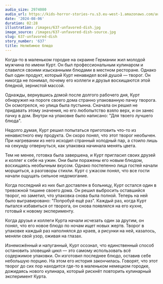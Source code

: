 ```yaml
---
audio_size: 2974080
audio_url: https://kids-horror-stories-ru.s3.eu-west-1.amazonaws.com/audio/637-unfavored-dish.mp3
date: '2024-08-06'
duration: 02:28
illustration: /images/637-unfavored-dish.jpg
image_source: /images/637-unfavored-dish-source.jpg
slug: 637-unfavored-dish
story_number: '637'
title: Нелюбимое блюдо
---
```


Когда-то в маленьком городке на окраине Германии жил молодой мужчина по имени Курт. Он был профессиональным кулинаром и славился своими изысканными блюдами в местном ресторане. Однако был один продукт, который Курт ненавидел всей душой — творог. Он никогда не понимал, почему его коллеги и друзья восхищаются этой бледной, зернистой массой.

Однажды, вернувшись домой после долгого рабочего дня, Курт обнаружил на пороге своего дома странно упакованную пачку творога. Он осмотрелся, но улица была пустынна. Сначала он решил не придавать этому значения, но его любопытство взяло верх, и он занес пачку в дом. Внутри на упаковке было написано: "Для твоего лучшего блюда".

Недолго думая, Курт решил попытаться приготовить что-то из ненавистного ему продукта. Он скоро понял, что этот творог необычен. При нагревании из него исходил странный холодный пар, а стоило лишь на секунду отвернуться, как упаковка начинала менять цвета.

Тем не менее, готовка была завершена, и Курт пригласил своих друзей и коллег к себе на ужин. Они были поражены его новым блюдом, восхищаясь необычным вкусом. Однако постепенно лица гостей начали морщиться, а разговоры стихли. Курт с ужасом понял, что все гости начали ощущать сильное недомогание.

Когда последний из них был доставлен в больницу, Курт остался один в тревожной тишине своего дома. Он решил выбросить оставшийся творог, но заметил, что упаковка снова была полной. Теперь на ней было выгравировано: "Попробуй ещё раз". Каждый раз, когда Курт пытался избавиться от творога, он снова появлялся на его кухне, готовый к новому эксперименту.

Когда друзья и коллеги Курта начали исчезать один за другим, он понял, что его новое блюдо по ночам ищет новых жертв. Творог в упаковке каждый раз наполнялся до краев, а рисунки на ней, казалось, меняли свой узор, оживая на глазах.

Изнеможённый и напуганный, Курт осознал, что единственный способ остановить зловещий цикл — это самому использовать всё содержимое упаковки. Он изготовил последнее блюдо, оставив себе небольшую порцию. На этом его история закончилась. Говорят, что этот творог до сих пор находится где-то в маленьком немецком городке, дожидаясь нового кулинара, который рискнёт повторить кулинарный эксперимент Курта.